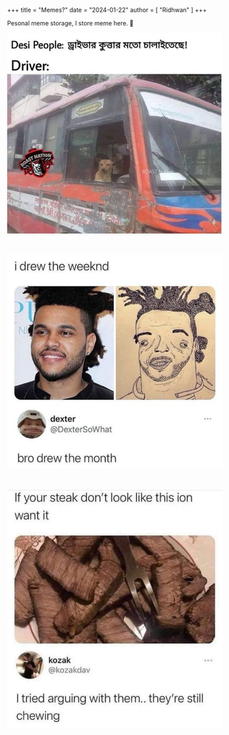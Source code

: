 +++
title = "Memes?"
date = "2024-01-22"
author = [ "Ridhwan" ]
+++

Pesonal meme storage, I store meme here. 👶

![1](/images/memes/dog1.png)

<br>

![2](/images/memes/weekend.png)

<br>

![3](/images/memes/khaown.png)

<br>

